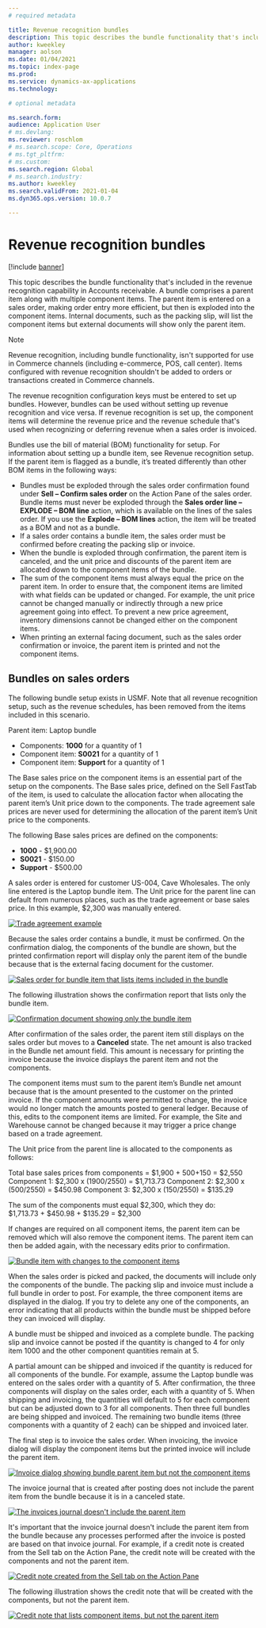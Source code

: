 ```yaml
---
# required metadata

title: Revenue recognition bundles 
description: This topic describes the bundle functionality that's included in the revenue recognition capability in Accounts receivable. A bundle comprises a parent item along with multiple component items.
author: kweekley
manager: aolson
ms.date: 01/04/2021
ms.topic: index-page
ms.prod: 
ms.service: dynamics-ax-applications
ms.technology: 

# optional metadata

ms.search.form: 
audience: Application User
# ms.devlang: 
ms.reviewer: roschlom
# ms.search.scope: Core, Operations
# ms.tgt_pltfrm: 
# ms.custom: 
ms.search.region: Global 
# ms.search.industry: 
ms.author: kweekley
ms.search.validFrom: 2021-01-04
ms.dyn365.ops.version: 10.0.7

---
```


# Revenue recognition bundles

[!include [banner](../includes/banner.md)]

This topic describes the bundle functionality that's included in the revenue recognition capability in Accounts receivable. A bundle comprises a parent item along with multiple component items. The parent item is entered on a sales order, making order entry more efficient, but then is exploded into the component items. Internal documents, such as the packing slip, will list the component items but external documents will show only the parent item. 

> [!NOTE] 
> Revenue recognition, including bundle functionality, isn't supported for use in Commerce channels (including e-commerce, POS, call center). Items configured with revenue recognition shouldn't be added to orders or transactions created in Commerce channels.

The revenue recognition configuration keys must be entered to set up bundles. However, bundles can be used without setting up revenue recognition and vice versa. If revenue recognition is set up, the component items will determine the revenue price and the revenue schedule that's used when recognizing or deferring revenue when a sales order is invoiced.

Bundles use the bill of material (BOM) functionality for setup. For information about setting up a bundle item, see Revenue recognition setup.  If the parent item is flagged as a bundle, it’s treated differently than other BOM items in the following ways:

- Bundles must be exploded through the sales order confirmation found under **Sell – Confirm sales order** on the Action Pane of the sales order.  Bundle items must never be exploded through the **Sales order line – EXPLODE – BOM line** action, which is available on the lines of the sales order.  If you use the **Explode – BOM lines** action, the item will be treated as a BOM and not as a bundle. 
- If a sales order contains a bundle item, the sales order must be confirmed before creating the packing slip or invoice.  
- When the bundle is exploded through confirmation, the parent item is canceled, and the unit price and discounts of the parent item are allocated down to the component items of the bundle. 
- The sum of the component items must always equal the price on the parent item. In order to ensure that, the component items are limited with what fields can be updated or changed. For example, the unit price cannot be changed manually or indirectly through a new price agreement going into effect. To prevent a new price agreement, inventory dimensions cannot be changed either on the component items.  
- When printing an external facing document, such as the sales order confirmation or invoice, the parent item is printed and not the component items. 

## Bundles on sales orders
The following bundle setup exists in USMF.  Note that all revenue recognition setup, such as the revenue schedules, has been removed from the items included in this scenario.

Parent item:  Laptop bundle

- Components: **1000** for a quantity of 1
- Component item: **S0021** for a quantity of 1
- Component item: **Support** for a quantity of 1

The Base sales price on the component items is an essential part of the setup on the components.  The Base sales price, defined on the Sell FastTab of the item, is used to calculate the allocation factor when allocating the parent item’s Unit price down to the components. The trade agreement sale prices are never used for determining the allocation of the parent item’s Unit price to the components. 

The following Base sales prices are defined on the components:

- **1000** - $1,900.00
- **S0021** - $150.00
- **Support** - $500.00

A sales order is entered for customer US-004, Cave Wholesales.  The only line entered is the Laptop bundle item.  The Unit price for the parent line can default from numerous places, such as the trade agreement or base sales price.  In this example, $2,300 was manually entered.

[![Trade agreement example](./media/bundle-01.png)](./media/bundle-01.png)
 
Because the sales order contains a bundle, it must be confirmed.  On the confirmation dialog, the components of the bundle are shown, but the printed confirmation report will display only the parent item of the bundle because that is the external facing document for the customer. 
 
[![Sales order for bundle item that lists items included in the bundle](./media/bundle-02.png)](./media/bundle-02.png)

The following illustration shows the confirmation report that lists only the bundle item. 

[![Confirmation document showing only the bundle item](./media/bundle-03.png)](./media/bundle-03.png)

After confirmation of the sales order, the parent item still displays on the sales order but moves to a **Canceled** state.  The net amount is also tracked in the Bundle net amount field.  This amount is necessary for printing the invoice because the invoice displays the parent item and not the components.

The component items must sum to the parent item’s Bundle net amount because that is the amount presented to the customer on the printed invoice. If the component amounts were permitted to change, the invoice would no longer match the amounts posted to general ledger. Because of this, edits to the component items are limited.  For example, the Site and Warehouse cannot be changed because it may trigger a price change based on a trade agreement. 

The Unit price from the parent line is allocated to the components as follows:

Total base sales prices from components = $1,900 + $500 +$150 = $2,550
Component 1:  $2,300 x (1900/2550) = $1,713.73
Component 2:  $2,300 x (500/2550) = $450.98
Component 3:  $2,300 x (150/2550) = $135.29

The sum of the components must equal $2,300, which they do: <br> $1,713.73 + $450.98 + $135.29 = $2,300

If changes are required on all component items, the parent item can be removed which will also remove the component items. The parent item can then be added again, with the necessary edits prior to confirmation. 

 [![Bundle item with changes to the component items](./media/bundle-04.png)](./media/bundle-04.png)

When the sales order is picked and packed, the documents will include only the components of the bundle. 
The packing slip and invoice must include a full bundle in order to post.  For example, the three component items are displayed in the dialog. If you try to delete any one of the components, an error indicating that all products within the bundle must be shipped before they can invoiced will display. 
 
A bundle must be shipped and invoiced as a complete bundle. The packing slip and invoice cannot be posted if the quantity is changed to 4 for only item 1000 and the other component quantities remain at 5.   

A partial amount can be shipped and invoiced if the quantity is reduced for all components of the bundle.  For example, assume the Laptop bundle was entered on the sales order with a quantity of 5.  After confirmation, the three components will display on the sales order, each with a quantity of 5. When shipping and invoicing, the quantities will default to 5 for each component but can be adjusted down to 3 for all components.  Then three full bundles are being shipped and invoiced.  The remaining two bundle items (three components with a quantity of 2 each) can be shipped and invoiced later.  

The final step is to invoice the sales order.  When invoicing, the invoice dialog will display the component items but the printed invoice will include the parent item. 

[![Invoice dialog showing bundle parent item but not the component items](./media/bundle-06.png)](./media/bundle-06.png)

The invoice journal that is created after posting does not include the parent item from the bundle because it is in a canceled state.

[![The invoices journal doesn't include the parent item](./media/bundle-07.png)](./media/bundle-07.png)
 
It's important that the invoice journal doesn't include the parent item from the bundle because any processes performed after the invoice is posted are based on that invoice journal. For example, if a credit note is created from the Sell tab on the Action Pane, the credit note will be created with the components and not the parent item. 

 
[![Credit note created from the Sell tab on the Action Pane](./media/bundle-08.png)](./media/bundle-08.png)

The following illustration shows the credit note that will be created with the components, but not the parent item.

[![Credit note that lists component items, but not the parent item](./media/bundle-09.png)](./media/bundle-09.png)

